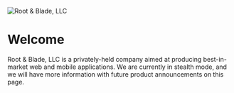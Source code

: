 <!-- markdownlint-disable -->

![Root & Blade, LLC][root-and-blade-logo]

<!-- markdownlint-restore -->

# Welcome

Root & Blade, LLC is a privately-held company aimed at producing best-in-market web and mobile applications. We are
currently in stealth mode, and we will have more information with future product announcements on this page.

<!-- Link References -->

[root-and-blade-logo]: img/profile-hero.png
